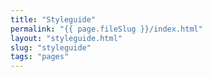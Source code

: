 ```yaml
---
title: "Styleguide"
permalink: "{{ page.fileSlug }}/index.html"
layout: "styleguide.html"
slug: "styleguide"
tags: "pages"
---
```



